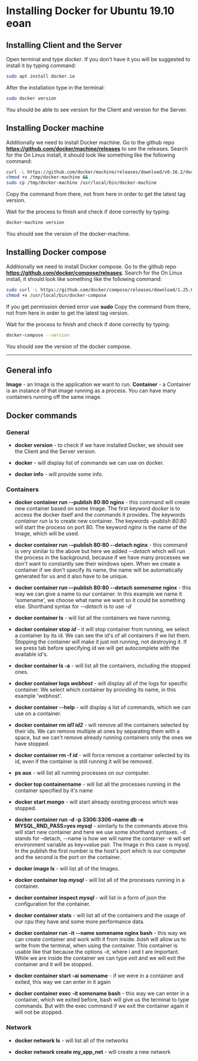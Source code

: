 # Installing Docker for Ubuntu 19.10 eoan

## Installing Client and the Server

Open terminal and type *docker*. If you don't have it you will be suggested to install it by typing command:
```bash
sudo apt install docker.io
```

After the installation type in the terminal:
```bash
sudo docker version
```

You should be able to see version for the Client and version for the Server.

## Installing Docker machine

Additionally we need to install Docker machine. Go to the github repo **https://github.com/docker/machine/releases** to see the releases.
Search for the On Linux install, it should look like something like the following command:

```bash
curl -L https://github.com/docker/machine/releases/download/v0.16.2/docker-machine-`uname -s`-`uname -m` >/tmp/docker-machine &&
chmod +x /tmp/docker-machine &&
sudo cp /tmp/docker-machine /usr/local/bin/docker-machine
```

Copy the command from there, not from here in order to get the latest tag version.

Wait for the process to finish and check if done correctly by typing:
```bash
docker-machine version
```

You should see the version of the docker-machine.

## Installing Docker compose

Additionally we need to install Docker compose. Go to the github repo **https://github.com/docker/compose/releases**.
Search for the On Linux install, it should look like something like the following command:

```bash
sudo curl -L https://github.com/docker/compose/releases/download/1.25.0/docker-compose-`uname -s`-`uname -m` -o /usr/local/bin/docker-compose
chmod +x /usr/local/bin/docker-compose
```

If you get permission denied error use **sudo**
Copy the command from there, not from here in order to get the latest tag version.

Wait for the process to finish and check if done correctly by typing:
```bash
docker-compose --version
```

You should see the version of the docker compose.

---

## General info

**Image** - an Image is the application we want to run.
**Container** - a Container is an instance of that image running as a process. You can have many containers running off the same image.

## Docker commands

### General

- **docker version** - to check if we have installed Docker, we should see the Client and the Server version.

- **docker** - will display list of commands we can use on docker.

- **docker info** - will provide some info.

### Containers

- **docker container run --publish 80:80 nginx** - this command will create new container based on some Image. The first keyword *docker* is to access the docker itself and the commands it provides. The keywords *container run* is to create new container. The keywords *–publish 80:80* will start the process on port 80. The keyword *nginx* is the name of the Image, which will be used.

- **docker container run -–publish 80:80 --detach nginx** - this command is very similar to the above but here we added *--detach* which will run the process in the background, because if we have many processes we don't want to constantly see their windows open. When we create a container if we don't specify its name, the name will be automatically generated for us and it also have to be unique.

- **docker container run –-publish 80:80 --detach *somename* nginx** - this way we can give a name to our container. In this example we name it 'somename', we choose what name we want so it could be something else. Shorthand syntax for *-–detach* is to use *-d*

- **docker container ls** - will list all the containers we have running.

- **docker container stop *id*** - it will stop container from running, we select a container by its id. We can see the id's of all containers if we list them. Stopping the container will make it just not running, not destroying it. If we press tab before specifying id we will get autocomplete with the available id's.

- **docker container ls -a** - will list all the containers, including the stopped ones.

- **docker container logs *webhost*** - will display all of the logs for specific container. We select which container by providing its name, in this example 'webhost'.

- **docker container --help** - will display a list of commands, which we can use on a container.

- **docker container rm *id1* *id2*** - will remove all the containers selected by their ids. We can remove multiple at ones by separating them with a space, but we can't remove already running containers only the ones we have stopped.

- **docker container rm -f *id*** - will force remove a container selected by its id, even if the container is still running it will be removed.

- **ps aux** - will list all running processes on our computer.

- **docker top containername** - will list all the processes running in the container specified by it's name

- **docker start *mongo*** - will start already existing process which was stopped.

- **docker container run -d -p 3306:3306 –name *db* -e MYSQL_RND_PASS=yes mysql** - similarly to the commands above this will start new container and here we use some shorthand syntaxes. -d stands for –detach, --name is how we will name the container -e will set environment variable as key=value pair. The Image in this case is mysql. In the publish the first number is the host's port which is our computer and the second is the port on the container.

- **docker image ls** - will list all of the Images.

- **docker container top *mysql*** - will list all of the processes running in a container.

- **docker container inspect *mysql*** - will list in a form of json the configuration for the container.

- **docker container stats** - will list all of the containers and the usage of our cpu they have and some more performance data.

- **docker container run -it --name somename nginx bash** - this way we can create container and work with it from inside. *bash* will allow us to write from the terminal, when using the container. This container is usable like that because the options *-it*, where i and t are important. While we are inside the container we can type *exit* and we will exit the container and it will be stopped.

- **docker container start -ai somename** - if we were in a container and exited, this way we can enter in it again

- **docker container exec -it somename bash** - this way we can enter in a container, which we exited before, bash will give us the terminal to type commands. But with the exec command if we exit the container again it will not be stopped.

### Network

- **docker network ls** - will list all of the networks

- **docker network create my_app_net** - will create a new network
